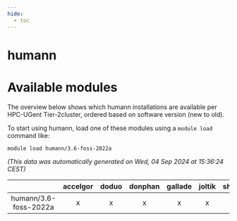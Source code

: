 ```yaml
---
hide:
  - toc
---
```


humann
======

# Available modules


The overview below shows which humann installations are available per HPC-UGent Tier-2cluster, ordered based on software version (new to old).

To start using humann, load one of these modules using a `module load` command like:

```shell
module load humann/3.6-foss-2022a
```

*(This data was automatically generated on Wed, 04 Sep 2024 at 15:36:24 CEST)*  

| |accelgor|doduo|donphan|gallade|joltik|shinx|skitty|
| :---: | :---: | :---: | :---: | :---: | :---: | :---: | :---: |
|humann/3.6-foss-2022a|x|x|x|x|x|-|x|
